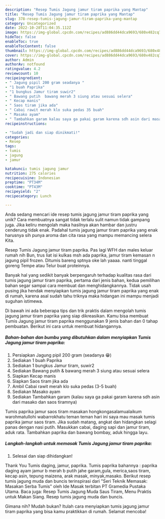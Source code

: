 ```yaml
---
description: "Resep Tumis Jagung jamur tiram paprika yang Mantap"
title: "Resep Tumis Jagung jamur tiram paprika yang Mantap"
slug: 378-resep-tumis-jagung-jamur-tiram-paprika-yang-mantap
category: Uncategorized
date: 2022-10-28T11:04:35.112Z
image: https://img-global.cpcdn.com/recipes/ad886dd44dca9693/680x482cq70/tumis-jagung-jamur-tiram-paprika-foto-resep-utama.jpg
hideToc: false
enableToc: true
enableTocContent: false
thumbnail: https://img-global.cpcdn.com/recipes/ad886dd44dca9693/680x482cq70/tumis-jagung-jamur-tiram-paprika-foto-resep-utama.jpg
cover: https://img-global.cpcdn.com/recipes/ad886dd44dca9693/680x482cq70/tumis-jagung-jamur-tiram-paprika-foto-resep-utama.jpg
author: Admin
authorAv: notfound
ratingvalue: 4.2
reviewcount: 10
recipeingredient:
- " Jagung pipil 200 gram seadanya "
- "1 buah Paprika"
- "1 bungkus Jamur tiram suwir2"
- " Bawang putih  bawang merah 3 siung atau sesuai selera"
- " Kecap manis"
- " Saos tiram jika ada"
- " Cabai rawit merah klo suka pedas 35 buah"
- " Masako ayam"
- " Tambahkan garam kalau saya ga pakai garam karena sdh asin dari masako dan saos tiramnya"
recipeinstructions:

- "Sudah jadi dan siap dinikmati!"
categories:
- Resep
tags:
- tumis
- jagung
- jamur

katakunci: tumis jagung jamur 
nutrition: 275 calories
recipecuisine: Indonesian
preptime: "PT34M"
cooktime: "PT43M"
recipeyield: "2"
recipecategory: Lunch

---
```





Anda sedang mencari ide resep tumis jagung jamur tiram paprika yang unik? Cara membuatnya sangat tidak terlalu sulit namun tidak gampang juga. Jika keliru mengolah maka hasilnya akan hambar dan justru cenderung tidak enak. Padahal tumis jagung jamur tiram paprika yang enak harusnya sih punya aroma dan cita rasa yang mampu memancing selera Kita.





Resep Tumis Jagung jamur tiram paprika. Pas lagi WFH dan males keluar rumah nih Bun, trus liat isi kulkas msh ada paprika, jamur tiram kemasan n jagung pipil frozen. Ditumis bareng sptnya oke lah yaaaa. nanti tinggal goreng Tempe atau Telur buat proteinnya.

Banyak hal yang sedikit banyak berpengaruh terhadap kualitas rasa dari tumis jagung jamur tiram paprika, pertama dari jenis bahan, kedua pemilihan bahan segar sampai cara membuat dan menghidangkannya. Tidak usah pusing jika hendak menyiapkan tumis jagung jamur tiram paprika yang enak di rumah, karena asal sudah tahu triknya maka hidangan ini mampu menjadi suguhan istimewa.






Di bawah ini ada beberapa tips dan trik praktis dalam mengolah tumis jagung jamur tiram paprika yang siap dikreasikan. Kamu bisa membuat Tumis Jagung jamur tiram paprika menggunakan 9 jenis bahan dan 0 tahap pembuatan. Berikut ini cara untuk membuat hidangannya.

<!--inarticleads1-->

##### Bahan-bahan dan bumbu yang dibutuhkan dalam menyiapkan Tumis Jagung jamur tiram paprika:

1. Persiapkan  Jagung pipil 200 gram (seadanya 😁)
1. Sediakan 1 buah Paprika
1. Sediakan 1 bungkus Jamur tiram, suwir2
1. Sediakan  Bawang putih &amp; bawang merah 3 siung atau sesuai selera
1. Siapkan  Kecap manis
1. Siapkan  Saos tiram jika ada
1. Ambil  Cabai rawit merah klo suka pedas (3-5 buah)
1. Sediakan  Masako ayam
1. Sediakan  Tambahkan garam (kalau saya ga pakai garam karena sdh asin dari masako dan saos tiramnya)


Tumis paprika jamur saos tiram masakan hongkongasalamualaikum warohmatullohi wabarrokhatu teman teman hari ini saya mau masak tumis paprika jamur saos tiram. Jika sudah matang, angkat dan hidangkan selagi panas dengan nasi putih. Masukkan cabai, daging sapi dan jamur tiram, aduk rata. Tambahkan paprika dan bawang bombay, aduk hingga layu. 

<!--inarticleads2-->

##### Langkah-langkah untuk memasak Tumis Jagung jamur tiram paprika:


1. Selesai dan siap dihidangkan!

Thank You Tumis daging, jamur, paprika. Tumis paprika bahannya : paprika daging ayam jamur b merah b putih jahe garam,gula, merica,saos tiram, kecap asin, tepung maizena, arak masak, minyak,masako. Berikut resep tumis jagung muda dan buncis terinspirasi dari &#34;Seri Teknik Memasak: Masakan Serba Tumis&#34; oleh Ide Masak terbitan PT Gramedia Pustaka Utama. Baca juga: Resep Tumis Jagung Muda Saus Tiram, Menu Praktis untuk Makan Siang. Resep tumis jagung muda dan buncis. 

Gimana nih? Mudah bukan? Itulah cara menyiapkan tumis jagung jamur tiram paprika yang bisa kamu praktikkan di rumah. Selamat mencoba!
